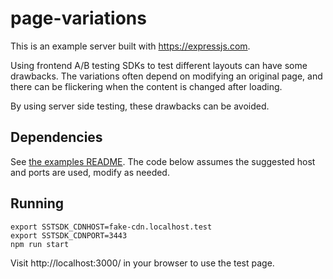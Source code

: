 # page-variations

This is an example server built with https://expressjs.com.

Using frontend A/B testing SDKs to test different layouts can have some
drawbacks. The variations often depend on modifying an original page, and there
can be flickering when the content is changed after loading.

By using server side testing, these drawbacks can be avoided.

## Dependencies

See [the examples README](../README.md). The code below assumes the suggested
host and ports are used, modify as needed.

## Running

```shell
export SSTSDK_CDNHOST=fake-cdn.localhost.test
export SSTSDK_CDNPORT=3443
npm run start
```

Visit http://localhost:3000/ in your browser to use the test page.
